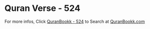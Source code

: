 # Quran Verse - 524 

For more infos, Click [QuranBookk - 524](https://www.quranbookk.com/quran/search?q=524) to Search at [QuranBookk.com](http://quranbookk.com/)
